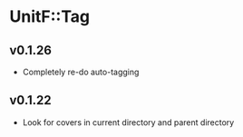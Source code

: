 # UnitF::Tag

## v0.1.26
- Completely re-do auto-tagging

## v0.1.22
- Look for covers in current directory and parent directory
